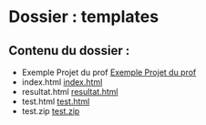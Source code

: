 # Dossier : templates
 
 ## Contenu du dossier : 
- Exemple Projet du prof [Exemple Projet du prof](./Exemple_Projet_du_prof)
- index.html [index.html](./index.html)
- resultat.html [resultat.html](./resultat.html)
- test.html [test.html](./test.html)
- test.zip [test.zip](./test.zip)
